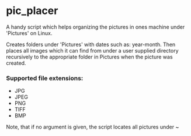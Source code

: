 # pic_placer
A handy script which helps organizing the pictures in ones machine under 'Pictures' on Linux.

Creates folders under 'Pictures' with dates such as: year-month. Then places all images which it can find from under a user supplied directory recursively to the appropriate folder in Pictures when the picture was created.
  
  ### Supported file extensions:
  * JPG
  * JPEG
  * PNG
  * TIFF
  * BMP
 
Note, that if no argument is given, the script locates all pictures under ~
